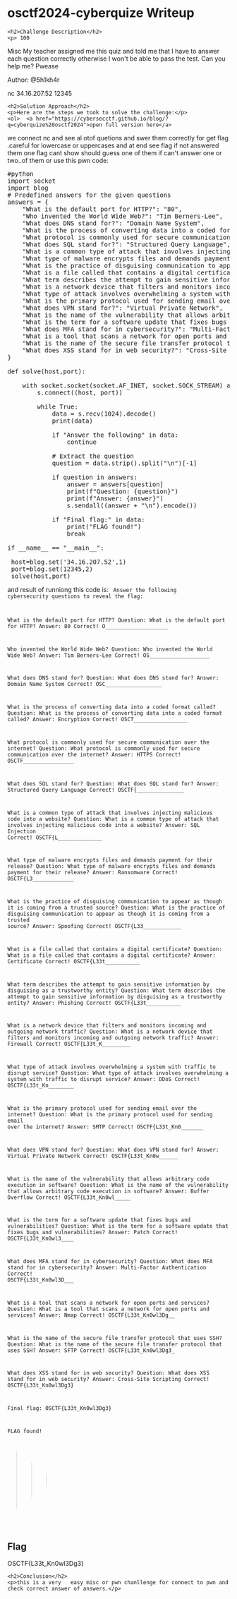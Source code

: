  
<!DOCTYPE html>
<html>
 
<body>
    <h1>osctf2024-cyberquize Writeup </h1>

    <h2>Challenge Description</h2>
    <p> 100
Misc
My teacher assigned me this quiz and told me that I have to answer each question correctly otherwise I won't be able to pass the test. Can you help me? Pwease

Author: @5h1kh4r

nc 34.16.207.52 12345
</p>

    <h2>Solution Approach</h2>
    <p>Here are the steps we took to solve the challenge:</p>
    <ol>  <a href="https://cybersecctf.github.io/blog/?q=cyberquize%20osctf2024">open full version here</a>
we connect nc and see al otof quetions and swer them correctly for get flag .careful for lowercase or uppercases
and at end see flag if not answered them one flag cant show should guess one of them if can't answer one or two..of them or use this pwn code:
<pre>
#python
import socket
import blog
# Predefined answers for the given questions
answers = {
    "What is the default port for HTTP?": "80",
    "Who invented the World Wide Web?": "Tim Berners-Lee",
    "What does DNS stand for?": "Domain Name System",
    "What is the process of converting data into a coded format called?": "Encryption",
    "What protocol is commonly used for secure communication over the internet?": "HTTPS",
    "What does SQL stand for?": "Structured Query Language",
    "What is a common type of attack that involves injecting malicious code into a website?": "SQL Injection",
    "What type of malware encrypts files and demands payment for their release?": "Ransomware",
    "What is the practice of disguising communication to appear as though it is coming from a trusted source?": "Spoofing",
    "What is a file called that contains a digital certificate?": "Certificate",
    "What term describes the attempt to gain sensitive information by disguising as a trustworthy entity?": "Phishing",
    "What is a network device that filters and monitors incoming and outgoing network traffic?": "Firewall",
    "What type of attack involves overwhelming a system with traffic to disrupt service?": "DDoS",
    "What is the primary protocol used for sending email over the internet?": "SMTP",
    "What does VPN stand for?": "Virtual Private Network",
    "What is the name of the vulnerability that allows arbitrary code execution in software?": "Buffer Overflow",
    "What is the term for a software update that fixes bugs and vulnerabilities?": "Patch",
    "What does MFA stand for in cybersecurity?": "Multi-Factor Authentication",
    "What is a tool that scans a network for open ports and services?": "Nmap",
    "What is the name of the secure file transfer protocol that uses SSH?": "SFTP",
    "What does XSS stand for in web security?": "Cross-Site Scripting"
}

def solve(host,port):
    
    with socket.socket(socket.AF_INET, socket.SOCK_STREAM) as s:
        s.connect((host, port))

        while True:
            data = s.recv(1024).decode()
            print(data)

            if "Answer the following" in data:
                continue

            # Extract the question
            question = data.strip().split("\n")[-1]

            if question in answers:
                answer = answers[question]
                print(f"Question: {question}")
                print(f"Answer: {answer}")
                s.sendall((answer + "\n").encode())

            if "Final flag:" in data:
                print("FLAG found!")
                break

if __name__ == "__main__":
 
 host=blog.set('34.16.207.52',1)
 port=blog.set(12345,2)
 solve(host,port)
</pre>
and result of runniong this code is:
<code>
Answer the following cybersecurity questions to reveal the flag:

What is the default port for HTTP? 
Question: What is the default port for HTTP?
Answer: 80
Correct! O____________________

Who invented the World Wide Web? 
Question: Who invented the World Wide Web?
Answer: Tim Berners-Lee
Correct! OS___________________

What does DNS stand for? 
Question: What does DNS stand for?
Answer: Domain Name System
Correct! OSC__________________

What is the process of converting data into a coded format called? 
Question: What is the process of converting data into a coded format called?
Answer: Encryption
Correct! OSCT_________________

What protocol is commonly used for secure communication over the internet? 
Question: What protocol is commonly used for secure communication over the internet?
Answer: HTTPS
Correct! OSCTF________________

What does SQL stand for? 
Question: What does SQL stand for?
Answer: Structured Query Language
Correct! OSCTF{_______________

What is a common type of attack that involves injecting malicious code into a website? 
Question: What is a common type of attack that involves injecting malicious code into a website?
Answer: SQL Injection
Correct! OSCTF{L______________

What type of malware encrypts files and demands payment for their release? 
Question: What type of malware encrypts files and demands payment for their release?
Answer: Ransomware
Correct! OSCTF{L3_____________

What is the practice of disguising communication to appear as though it is coming from a trusted source? 
Question: What is the practice of disguising communication to appear as though it is coming from a trusted source?
Answer: Spoofing
Correct! OSCTF{L33____________

What is a file called that contains a digital certificate? 
Question: What is a file called that contains a digital certificate?
Answer: Certificate
Correct! OSCTF{L33t___________

What term describes the attempt to gain sensitive information by disguising as a trustworthy entity? 
Question: What term describes the attempt to gain sensitive information by disguising as a trustworthy entity?
Answer: Phishing
Correct! OSCTF{L33t___________

What is a network device that filters and monitors incoming and outgoing network traffic? 
Question: What is a network device that filters and monitors incoming and outgoing network traffic?
Answer: Firewall
Correct! OSCTF{L33t_K_________

What type of attack involves overwhelming a system with traffic to disrupt service? 
Question: What type of attack involves overwhelming a system with traffic to disrupt service?
Answer: DDoS
Correct! OSCTF{L33t_Kn________

What is the primary protocol used for sending email over the internet? 
Question: What is the primary protocol used for sending email over the internet?
Answer: SMTP
Correct! OSCTF{L33t_Kn0_______

What does VPN stand for? 
Question: What does VPN stand for?
Answer: Virtual Private Network
Correct! OSCTF{L33t_Kn0w______

What is the name of the vulnerability that allows arbitrary code execution in software? 
Question: What is the name of the vulnerability that allows arbitrary code execution in software?
Answer: Buffer Overflow
Correct! OSCTF{L33t_Kn0wl_____

What is the term for a software update that fixes bugs and vulnerabilities? 
Question: What is the term for a software update that fixes bugs and vulnerabilities?
Answer: Patch
Correct! OSCTF{L33t_Kn0wl3____

What does MFA stand for in cybersecurity? 
Question: What does MFA stand for in cybersecurity?
Answer: Multi-Factor Authentication
Correct! OSCTF{L33t_Kn0wl3D___

What is a tool that scans a network for open ports and services? 
Question: What is a tool that scans a network for open ports and services?
Answer: Nmap
Correct! OSCTF{L33t_Kn0wl3Dg__

What is the name of the secure file transfer protocol that uses SSH? 
Question: What is the name of the secure file transfer protocol that uses SSH?
Answer: SFTP
Correct! OSCTF{L33t_Kn0wl3Dg3_

What does XSS stand for in web security? 
Question: What does XSS stand for in web security?
Answer: Cross-Site Scripting
Correct! OSCTF{L33t_Kn0wl3Dg3}

Final flag: OSCTF{L33t_Kn0wl3Dg3}

FLAG found!
>>>
</code>
    </ol>
<br>
    <h2>Flag</h2>
    <p class="flag">OSCTF{L33t_Kn0wl3Dg3}
</p>

    <h2>Conclusion</h2>
    <p>this is a very   easy misc or pwn chanllenge for connect to pwn and check correct answer of answers.</p>

</body>
</html>
